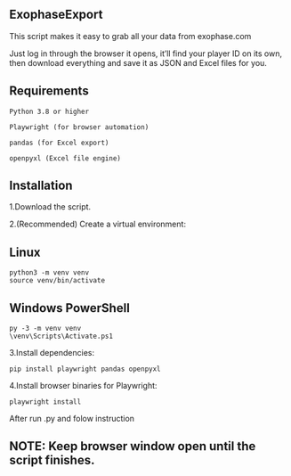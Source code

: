 ## ExophaseExport

This script makes it easy to grab all your data from exophase.com 

Just log in through the browser it opens, it’ll find your player ID on its own, then download everything and save it as JSON and Excel files for you.

## Requirements

    Python 3.8 or higher

    Playwright (for browser automation)

    pandas (for Excel export)
    
    openpyxl (Excel file engine)
## Installation

1.Download the script.

2.(Recommended) Сreate a virtual environment:

## Linux
    python3 -m venv venv
    source venv/bin/activate 
## Windows PowerShell
    py -3 -m venv venv
    \venv\Scripts\Activate.ps1
3.Install dependencies:

    pip install playwright pandas openpyxl

4.Install browser binaries for Playwright:

    playwright install
After run .py and folow instruction 
## NOTE: Keep browser window open until the script finishes. 
